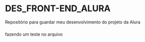 # DES_FRONT-END_ALURA
Repositório para guardar meu desenvolvimento do projeto da Alura


###
fazendo um teste no arquivo